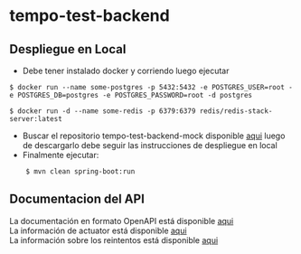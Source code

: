 # tempo-test-backend

## Despliegue en Local
- Debe tener instalado docker y corriendo luego ejecutar
```
$ docker run --name some-postgres -p 5432:5432 -e POSTGRES_USER=root -e POSTGRES_DB=postgres -e POSTGRES_PASSWORD=root -d postgres
```
```
$ docker run -d --name some-redis -p 6379:6379 redis/redis-stack-server:latest
```
- Buscar el repositorio tempo-test-backend-mock disponible [aqui](https://github.com/oscarygutierrezg/tempo-test-backend-mock) luego de descargarlo debe seguir las instrucciones de despliegue en local
- Finalmente ejecutar:

```
    $ mvn clean spring-boot:run
```
## Documentacion del API
La documentación en formato OpenAPI está disponible [aqui](http://localhost:8080/tempo/swagger-ui/index.html) </br>
La información de actuator está disponible [aqui](http://localhost:8080/tempo/actuator) </br>
La información sobre los reintentos está disponible [aqui](http://localhost:8081/tempo/actuator/retryevents) </br>